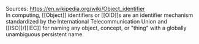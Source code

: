 Sources:
https://en.wikipedia.org/wiki/Object_identifier
\
In computing, [[Object]] identifiers or [[OID]]s are an identifier mechanism standardized by the International Telecommunication Union and [[ISO]]/[[IEC]] for naming any object, concept, or "thing" with a globally unambiguous persistent name.
